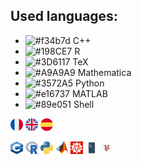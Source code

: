 ## Used languages:

* ![#f34b7d](https://via.placeholder.com/15/f03c15/000000?text=+) C++
* ![#198CE7](https://via.placeholder.com/15/198CE7/000000?text=+) R
* ![#3D6117](https://via.placeholder.com/15/3D6117/000000?text=+) TeX
* ![#A9A9A9](https://via.placeholder.com/15/A9A9A9/000000?text=+) Mathematica
* ![#3572A5](https://via.placeholder.com/15/3572A5/000000?text=+) Python
* ![#e16737](https://via.placeholder.com/15/e16737/000000?text=+) MATLAB
* ![#89e051](https://via.placeholder.com/15/89e051/000000?text=+) Shell

<img src="icons/france.png" width="20" height="20"> <img src="icons/united-kingdom.png" width="20" height="20"> <img src="icons/spain.png" width="20" height="20">

<img src="icons/cpp.png" width="20" height="20"> <img src="icons/r.png" width="20" height="20"> <img src="icons/python.png" width="20" height="20"> <img src="icons/matlab.png" width="20" height="20"> <img src="icons/mathematica.png" width="20" height="20"> <img src="icons/shell.png" width="20" height="20"> <img src="icons/tex.png" width="20" height="20">
